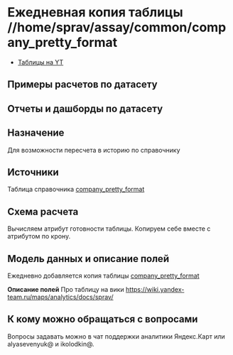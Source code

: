 # Ежедневная копия таблицы //home/sprav/assay/common/company_pretty_format
- [Таблицы на YT](https://yt.yandex-team.ru/hahn/navigation?path=//home/maps/analytics/data/company-pretty-format)

[comment]: <> (- [Датасет в Datalens]&#40;https://datalens.yandex-team.ru/datasets/7cesbudl9mto0-zapravki-orders&#41;)

## Примеры расчетов по датасету

[comment]: <> (* [Посчитать]&#40;https://yql.yandex-team.ru/Operations/YDC49NK3DP9VRHF_hHmqswrJvizWgL1COBXnYPw2E6k=&#41; общее кол-во открытий, открытия с deep use, открытия геопродукта;)

[comment]: <> (* [Посчитать]&#40;https://yql.yandex-team.ru/Operations/XwxQcJ3udkiRg5LGzENueRmFhNsTZDImMBrX8T2-MNQ=&#41; открытия по зумам;)

[comment]: <> (* [Посчитать]&#40;https://yql.yandex-team.ru/Operations/XwxQeBpqv-RDuss6eiYfPKuJk5iP2UorejVKF8aoAgQ=&#41; открытия по классу рубрик;)

## Отчеты и дашборды по датасету

[comment]: <> (* [Отчет]&#40;https://stat-beta.yandex-team.ru/Multiproject/datasets/basemap&#41; c метриками подложки;)


## Назначение
Для возможности пересчета в историю по справочнику

[comment]: <> (## Для каких сервисов считается)

[comment]: <> (* Навигатор)

[comment]: <> (* Заправки)

[comment]: <> (* Мобильные карты)

[comment]: <> (* Такометр)

## Источники

Таблица справочника [company_pretty_format](https://yt.yandex-team.ru/hahn/navigation?path=//home/sprav/assay/common/company_pretty_format)
## Схема расчета
Вычисляем атрибут готовности таблицы. Копируем себе вместе с атрибутом по крону.
## Модель данных и описание полей
Ежедневно добавляется копия таблицы [company_pretty_format](https://yt.yandex-team.ru/hahn/navigation?path=//home/sprav/assay/common/company_pretty_format)

**Описание полей**
Про таблицу на вики https://wiki.yandex-team.ru/maps/analytics/docs/sprav/

## К кому можно обращаться с вопросами

Вопросы задавать можно в чат поддержки аналитики Яндекс.Карт или alyasevenyuk@ и ikolodkin@.
